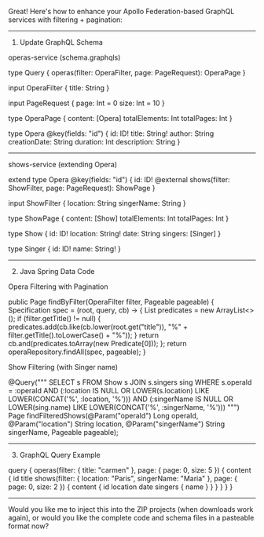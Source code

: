 Great! Here's how to enhance your Apollo Federation-based GraphQL services with filtering + pagination:


---

1. Update GraphQL Schema

operas-service (schema.graphqls)

type Query {
  operas(filter: OperaFilter, page: PageRequest): OperaPage
}

input OperaFilter {
  title: String
}

input PageRequest {
  page: Int = 0
  size: Int = 10
}

type OperaPage {
  content: [Opera]
  totalElements: Int
  totalPages: Int
}

type Opera @key(fields: "id") {
  id: ID!
  title: String!
  author: String
  creationDate: String
  duration: Int
  description: String
}


---

shows-service (extending Opera)

extend type Opera @key(fields: "id") {
  id: ID! @external
  shows(filter: ShowFilter, page: PageRequest): ShowPage
}

input ShowFilter {
  location: String
  singerName: String
}

type ShowPage {
  content: [Show]
  totalElements: Int
  totalPages: Int
}

type Show {
  id: ID!
  location: String!
  date: String
  singers: [Singer]
}

type Singer {
  id: ID!
  name: String!
}


---

2. Java Spring Data Code

Opera Filtering with Pagination

public Page<Opera> findByFilter(OperaFilter filter, Pageable pageable) {
    Specification<Opera> spec = (root, query, cb) -> {
        List<Predicate> predicates = new ArrayList<>();
        if (filter.getTitle() != null) {
            predicates.add(cb.like(cb.lower(root.get("title")), "%" + filter.getTitle().toLowerCase() + "%"));
        }
        return cb.and(predicates.toArray(new Predicate[0]));
    };
    return operaRepository.findAll(spec, pageable);
}

Show Filtering (with Singer name)

@Query("""
SELECT s FROM Show s 
JOIN s.singers sing 
WHERE s.operaId = :operaId 
AND (:location IS NULL OR LOWER(s.location) LIKE LOWER(CONCAT('%', :location, '%')))
AND (:singerName IS NULL OR LOWER(sing.name) LIKE LOWER(CONCAT('%', :singerName, '%')))
""")
Page<Show> findFilteredShows(@Param("operaId") Long operaId,
                             @Param("location") String location,
                             @Param("singerName") String singerName,
                             Pageable pageable);


---

3. GraphQL Query Example

query {
  operas(filter: { title: "carmen" }, page: { page: 0, size: 5 }) {
    content {
      id
      title
      shows(filter: { location: "Paris", singerName: "Maria" }, page: { page: 0, size: 2 }) {
        content {
          id
          location
          date
          singers {
            name
          }
        }
      }
    }
  }
}


---

Would you like me to inject this into the ZIP projects (when downloads work again), or would you like the complete code and schema files in a pasteable format now?

